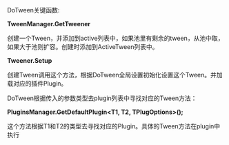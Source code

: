 DoTween关键函数:

**TweenManager.GetTweener** 

创建一个Tween，并添加到active列表中，如果池里有剩余的tween，从池中取，如果大于池则扩容。创建时添加到ActiveTween列表中。

**Tweener.Setup** 

创建Tween调用这个方法，根据DoTween全局设置初始化设置这个Tween。并加载对应的插件Plugin。

DoTween根据传入的参数类型去plugin列表中寻找对应的Tween方法：

 **PluginsManager.GetDefaultPlugin<T1, T2, TPlugOptions>();**

这个方法根据T1和T2的类型去寻找对应的Plugin。具体的Tween方法在plugin中执行

